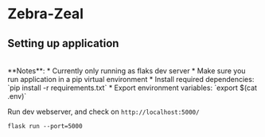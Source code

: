 # Zebra-Zeal



## Setting up application
<br/>
**Notes**: 
* Currently only running as flaks dev server
* Make sure you run application in a pip virtual environment
* Install required dependencies: `pip install -r requirements.txt`
* Export environment variables: `export $(cat .env)`
<br/>

Run dev webserver, and check on `http://localhost:5000/`
```
flask run --port=5000
```
